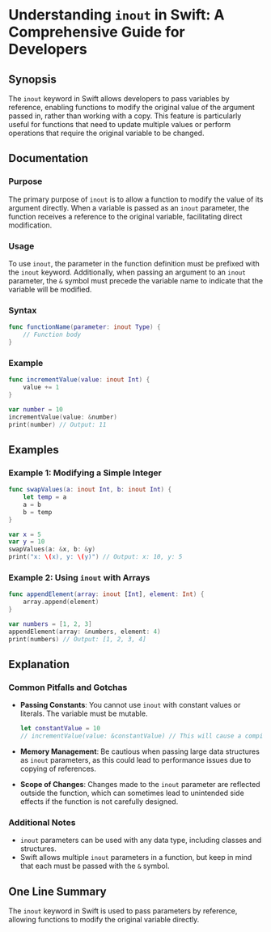 <!--
Meta Description: # Understanding `inout` in Swift: A Comprehensive Guide for Developers ## Synopsis The `inout` keyword in Swift allows developers to pass variables by...
Meta Keywords: inout, swift, variable, function, value
-->

# Understanding `inout` in Swift: A Comprehensive Guide for Developers

## Synopsis
The `inout` keyword in Swift allows developers to pass variables by reference, enabling functions to modify the original value of the argument passed in, rather than working with a copy. This feature is particularly useful for functions that need to update multiple values or perform operations that require the original variable to be changed.

## Documentation
### Purpose
The primary purpose of `inout` is to allow a function to modify the value of its argument directly. When a variable is passed as an `inout` parameter, the function receives a reference to the original variable, facilitating direct modification.

### Usage
To use `inout`, the parameter in the function definition must be prefixed with the `inout` keyword. Additionally, when passing an argument to an `inout` parameter, the `&` symbol must precede the variable name to indicate that the variable will be modified.

### Syntax
```swift
func functionName(parameter: inout Type) {
    // Function body
}
```

### Example
```swift
func incrementValue(value: inout Int) {
    value += 1
}

var number = 10
incrementValue(value: &number)
print(number) // Output: 11
```

## Examples
### Example 1: Modifying a Simple Integer
```swift
func swapValues(a: inout Int, b: inout Int) {
    let temp = a
    a = b
    b = temp
}

var x = 5
var y = 10
swapValues(a: &x, b: &y)
print("x: \(x), y: \(y)") // Output: x: 10, y: 5
```

### Example 2: Using `inout` with Arrays
```swift
func appendElement(array: inout [Int], element: Int) {
    array.append(element)
}

var numbers = [1, 2, 3]
appendElement(array: &numbers, element: 4)
print(numbers) // Output: [1, 2, 3, 4]
```

## Explanation
### Common Pitfalls and Gotchas
- **Passing Constants**: You cannot use `inout` with constant values or literals. The variable must be mutable.
  ```swift
  let constantValue = 10
  // incrementValue(value: &constantValue) // This will cause a compile-time error
  ```

- **Memory Management**: Be cautious when passing large data structures as `inout` parameters, as this could lead to performance issues due to copying of references.

- **Scope of Changes**: Changes made to the `inout` parameter are reflected outside the function, which can sometimes lead to unintended side effects if the function is not carefully designed.

### Additional Notes
- `inout` parameters can be used with any data type, including classes and structures.
- Swift allows multiple `inout` parameters in a function, but keep in mind that each must be passed with the `&` symbol.

## One Line Summary
The `inout` keyword in Swift is used to pass parameters by reference, allowing functions to modify the original variable directly.